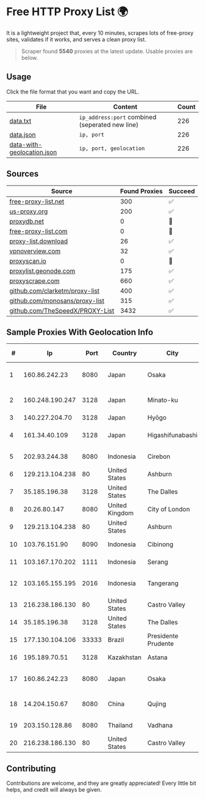 
# Free HTTP Proxy List 🌍

It is a lightweight project that, every 10 minutes, scrapes lots of free-proxy sites, validates if it works, and serves a clean proxy list.


> Scraper found **5540** proxies at the latest update. Usable proxies are below.

## Usage

Click the file format that you want and copy the URL.


|File|Content|Count|
|----|-------|-----|
|[data.txt](https://raw.githubusercontent.com/themiralay/Proxy-List-World/master/data.txt)|`ip_address:port` combined (seperated new line)|226|
|[data.json](https://raw.githubusercontent.com/themiralay/Proxy-List-World/master/data.json)|`ip, port`|226|
|[data-with-geolocation.json](https://raw.githubusercontent.com/themiralay/Proxy-List-World/master/data-with-geolocation.json)|`ip, port, geolocation`|226|

## Sources

|Source|Found Proxies|Succeed|
|------|-------------|-------|
|[free-proxy-list.net](https://free-proxy-list.net)|300|✅|
|[us-proxy.org](https://www.us-proxy.org)|200|✅|
|[proxydb.net](http://proxydb.net)|0|🚫|
|[free-proxy-list.com](https://free-proxy-list.com/?page=&port=&type%5B%5D=http&type%5B%5D=https&up_time=0&search=Search)|0|🚫|
|[proxy-list.download](https://www.proxy-list.download/HTTP)|26|✅|
|[vpnoverview.com](https://vpnoverview.com/privacy/anonymous-browsing/free-proxy-servers)|32|✅|
|[proxyscan.io](https://www.proxyscan.io)|0|🚫|
|[proxylist.geonode.com](https://proxylist.geonode.com/api/proxy-list?limit=300&page=1&sort_by=lastChecked&sort_type=desc&protocols=http,https)|175|✅|
|[proxyscrape.com](https://api.proxyscrape.com/v2/?request=displayproxies&protocol=http&timeout=10000&country=all&ssl=all&anonymity=all)|660|✅|
|[github.com/clarketm/proxy-list](https://raw.githubusercontent.com/clarketm/proxy-list/master/proxy-list-raw.txt)|400|✅|
|[github.com/monosans/proxy-list](https://raw.githubusercontent.com/monosans/proxy-list/main/proxies/http.txt)|315|✅|
|[github.com/TheSpeedX/PROXY-List](https://raw.githubusercontent.com/TheSpeedX/PROXY-List/master/http.txt)|3432|✅|


## Sample Proxies With Geolocation Info

|#|Ip|Port|Country|City|Internet Service Provider|
|-|--|----|-------|----|-------------------------|
|1|160.86.242.23|8080|Japan|Osaka|Sony Network Communications Inc|
|2|160.248.190.247|3128|Japan|Minato-ku|NTT PC Communications, Inc.|
|3|140.227.204.70|3128|Japan|Hyōgo|InfoSphere|
|4|161.34.40.109|3128|Japan|Higashifunabashi|NTT PC Communications, Inc.|
|5|202.93.244.38|8080|Indonesia|Cirebon|PT. Dutakom Wibawa Putra|
|6|129.213.104.238|80|United States|Ashburn|Oracle Corporation|
|7|35.185.196.38|3128|United States|The Dalles|Google LLC|
|8|20.26.80.147|8080|United Kingdom|City of London|Microsoft Corporation|
|9|129.213.104.238|80|United States|Ashburn|Oracle Corporation|
|10|103.76.151.90|8090|Indonesia|Cibinong|PT. Java Digital Nusantara|
|11|103.167.170.202|1111|Indonesia|Serang|PT Rajeg Media Telekomunikasi|
|12|103.165.155.195|2016|Indonesia|Tangerang|PT Jaringan Keluarga Bersama|
|13|216.238.186.130|80|United States|Castro Valley|Etheric Networks, Inc.|
|14|35.185.196.38|3128|United States|The Dalles|Google LLC|
|15|177.130.104.106|33333|Brazil|Presidente Prudente|FIT Telecom Eireli|
|16|195.189.70.51|3128|Kazakhstan|Astana|CTC ASTANA LTD|
|17|160.86.242.23|8080|Japan|Osaka|Sony Network Communications Inc|
|18|14.204.150.67|8080|China|Qujing|China Unicom Yunnan Province Network|
|19|203.150.128.86|8080|Thailand|Vadhana|Internet Thailand Company Ltd|
|20|216.238.186.130|80|United States|Castro Valley|Etheric Networks, Inc.|



## Contributing

Contributions are welcome, and they are greatly appreciated! Every
little bit helps, and credit will always be given.

